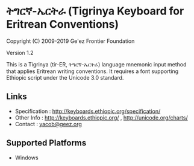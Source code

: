 ትግርኛ-ኤርትራ (Tigrinya Keyboard for Eritrean Conventions)
========================================================

Copyright (C) 2009-2019 Ge'ez Frontier Foundation

Version 1.2

This is a Tigrinya (tir-ER, ትግርኛ-ኤርትራ) language mnemonic input method that applies Eritrean writing conventions.
It requires a font supporting Ethiopic script under the Unicode 3.0 standard. 

Links
-----

 * Specification :  http://keyboards.ethiopic.org/specification/
 * Other Info    :  http://keyboards.ethiopic.org/ , http://unicode.org/charts/
 * Contact       :  yacob@geez.org

Supported Platforms
-------------------

 * Windows
 
